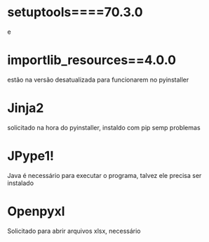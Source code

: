 # setuptools====70.3.0
e 
# importlib_resources==4.0.0

estão na versão desatualizada para funcionarem no pyinstaller

# Jinja2

solicitado na hora do pyinstaller, instaldo com pip semp problemas

# JPype1!

Java é necessário para executar o programa, talvez ele precisa ser instalado

# Openpyxl

Solicitado para abrir arquivos xlsx, necessário